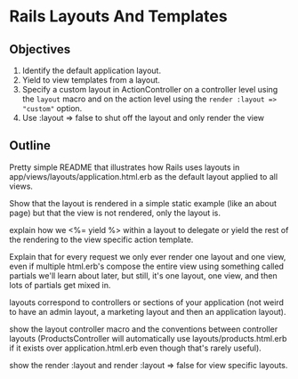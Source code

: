 # Rails Layouts And Templates

## Objectives

1. Identify the default application layout.
2. Yield to view templates from a layout.
3. Specify a custom layout in ActionController on a controller level using the `layout` macro and on the action level using the `render :layout => "custom"` option.
4. Use :layout => false to shut off the layout and only render the view

## Outline

Pretty simple README that illustrates how Rails uses layouts in app/views/layouts/application.html.erb as the default layout applied to all views.

Show that the layout is rendered in a simple static example (like an about page) but that the view is not rendered, only the layout is.

explain how we <%= yield %> within a layout to delegate or yield the rest of the rendering to the view specific action template.

Explain that for every request we only ever render one layout and one view, even if multiple html.erb's compose the entire view using something called partials we'll learn about later, but still, it's one layout, one view, and then lots of partials get mixed in.

layouts correspond to controllers or sections of your application (not weird to have an admin layout, a marketing layout and then an application layout).

show the layout controller macro and the conventions between controller layouts (ProductsController will automatically use layouts/products.html.erb if it exists over application.html.erb even though that's rarely useful).

show the render :layout and render :layout => false for view specific layouts.
